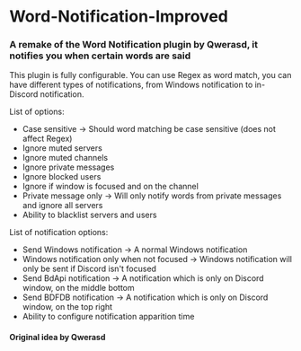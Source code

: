 # Word-Notification-Improved
### A remake of the Word Notification plugin by Qwerasd, it notifies you when certain words are said


This plugin is fully configurable.
You can use Regex as word match, you can have different types of notifications, from Windows notification to in-Discord notification.

List of options:
- Case sensitive -> Should word matching be case sensitive (does not affect Regex)
- Ignore muted servers
- Ignore muted channels
- Ignore private messages
- Ignore blocked users
- Ignore if window is focused and on the channel
- Private message only -> Will only notify words from private messages and ignore all servers
- Ability to blacklist servers and users

List of notification options:
- Send Windows notification -> A normal Windows notification
- Windows notification only when not focused -> Windows notification will only be sent if Discord isn't focused
- Send BdApi notification -> A notification which is only on Discord window, on the middle bottom
- Send BDFDB notification -> A notification which is only on Discord window, on the top right
- Ability to configure notification apparition time

#### Original idea by Qwerasd
